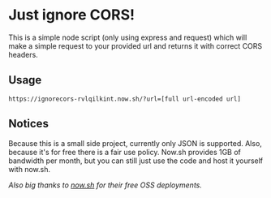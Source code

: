 # Just ignore CORS!

This is a simple node script (only using express and request) which will make a simple request to your provided url and returns it with correct CORS headers. 

## Usage
```
https://ignorecors-rvlqilkint.now.sh/?url=[full url-encoded url]
```

## Notices
Because this is a small side project, currently only JSON is supported. Also, because it's for free there is a fair use policy.
Now.sh provides 1GB of bandwidth per month, but you can still just use the code and host it yourself with now.sh.

_Also big thanks to [now.sh](https://now.sh) for their free OSS deployments._
